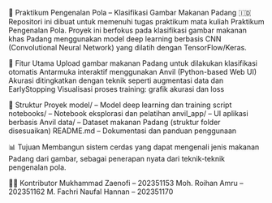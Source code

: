 🧠 Praktikum Pengenalan Pola – Klasifikasi Gambar Makanan Padang 🇮🇩
Repositori ini dibuat untuk memenuhi tugas praktikum mata kuliah Praktikum Pengenalan Pola. Proyek ini berfokus pada klasifikasi gambar makanan khas Padang menggunakan model deep learning berbasis CNN (Convolutional Neural Network) yang dilatih dengan TensorFlow/Keras.

🚀 Fitur Utama
Upload gambar makanan Padang untuk dilakukan klasifikasi otomatis
Antarmuka interaktif menggunakan Anvil (Python-based Web UI)
Akurasi ditingkatkan dengan teknik seperti augmentasi data dan EarlyStopping
Visualisasi proses training: grafik akurasi dan loss

📁 Struktur Proyek
model/ – Model deep learning dan training script
notebooks/ – Notebook eksplorasi dan pelatihan
anvil_app/ – UI aplikasi berbasis Anvil
data/ – Dataset makanan Padang (struktur folder disesuaikan)
README.md – Dokumentasi dan panduan penggunaan

📊 Tujuan
Membangun sistem cerdas yang dapat mengenali jenis makanan Padang dari gambar, sebagai penerapan nyata dari teknik-teknik pengenalan pola.

👨‍💻 Kontributor
Mukhammad Zaenofi – 202351153
Moh. Roihan Amru – 202351162
M. Fachri Naufal Hannan – 202351170
